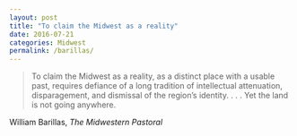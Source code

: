 ```yaml
---
layout: post
title: "To claim the Midwest as a reality"
date: 2016-07-21
categories: Midwest
permalink: /barillas/
---
```


> To claim the Midwest as a reality, as a distinct place with a usable
> past, requires defiance of a long tradition of intellectual
> attenuation, disparagement, and dismissal of the region’s identity. . . .
> Yet the land is not going anywhere.


William Barillas, *The Midwestern Pastoral*
